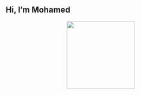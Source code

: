 ## Hi, I’m Mohamed

<div align="center">
  <img src="https://github.com/user-attachments/assets/5cfd62b6-308b-4a34-932d-05f8ce7d95fd" width="180">
</div>
